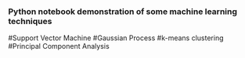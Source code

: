 ### Python notebook demonstration of some machine learning techniques

#Support Vector Machine
#Gaussian Process
#k-means clustering
#Principal Component Analysis
